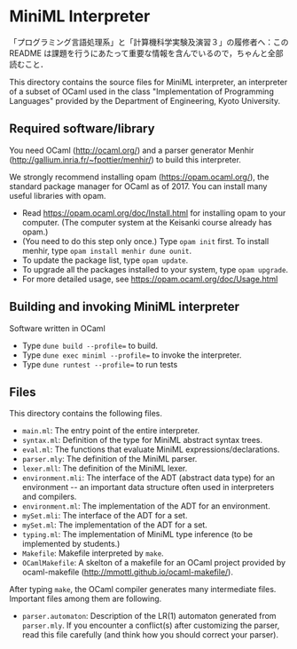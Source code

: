 # MiniML Interpreter

「プログラミング言語処理系」と「計算機科学実験及演習３」の履修者へ：この README は課題を行うにあたって重要な情報を含んでいるので，ちゃんと全部読むこと．

This directory contains the source files for MiniML interpreter, an
interpreter of a subset of OCaml used in the class "Implementation of
Programming Languages" provided by the Department of Engineering,
Kyoto University.

## Required software/library

You need OCaml (http://ocaml.org/) and a parser generator Menhir
(http://gallium.inria.fr/~fpottier/menhir/) to build this interpreter.

We strongly recommend installing opam (https://opam.ocaml.org/), the
standard package manager for OCaml as of 2017. You can install many
useful libraries with opam.

- Read https://opam.ocaml.org/doc/Install.html for installing opam to
  your computer. (The computer system at the Keisanki course already
  has opam.)
- (You need to do this step only once.) Type `opam init` first. To
  install menhir, type `opam install menhir dune ounit`.
- To update the package list, type `opam update`.
- To upgrade all the packages installed to your system, type `opam upgrade`.
- For more detailed usage, see https://opam.ocaml.org/doc/Usage.html

## Building and invoking MiniML interpreter

Software written in OCaml

- Type `dune build --profile=` to build.
- Type `dune exec miniml --profile=` to invoke the interpreter.
- Type `dune runtest --profile=` to run tests


## Files

This directory contains the following files.

- `main.ml`: The entry point of the entire interpreter.
- `syntax.ml`: Definition of the type for MiniML abstract syntax trees.
- `eval.ml`: The functions that evaluate MiniML expressions/declarations.
- `parser.mly`: The definition of the MiniML parser.
- `lexer.mll`: The definition of the MiniML lexer.
- `environment.mli`: The interface of the ADT (abstract data type) for
  an environment -- an important data structure often used in
  interpreters and compilers.
- `environment.ml`: The implementation of the ADT for an environment.
- `mySet.mli`: The interface of the ADT for a set.
- `mySet.ml`: The implementation of the ADT for a set.
- `typing.ml`: The implementation of MiniML type inference (to be
  implemented by students.)
- `Makefile`: Makefile interpreted by `make`.
- `OCamlMakefile`: A skelton of a makefile for an OCaml project
  provided by ocaml-makefile
  (http://mmottl.github.io/ocaml-makefile/).

After typing `make`, the OCaml compiler generates many intermediate
files. Important files among them are following.

- `parser.automaton`: Description of the LR(1) automaton generated
  from `parser.mly`. If you encounter a conflict(s) after customizing
  the parser, read this file carefully (and think how you should
  correct your parser).
